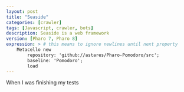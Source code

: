 ```yaml
---
layout: post
title: "Seaside"
categories: [crawler]
tags: [Javascript, crawler, bots]
description: Seaside is a web framework
version: [Pharo 7, Pharo 8]
expression: > # this means to ignore newlines until next property 
    Metacello new 
	    repository: 'github://astares/Pharo-Pomodoro/src';
	    baseline: 'Pomodoro';
	    load
---
```


When I was finishing my tests
